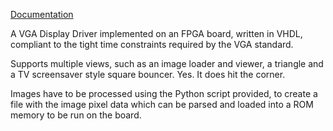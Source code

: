 [Documentation](VGA-Controller-using-VHDL.pdf)

A VGA Display Driver implemented on an FPGA board, written in VHDL, compliant to the tight time constraints required by the VGA standard.

Supports multiple views, such as an image loader and viewer, a triangle and a TV screensaver style square bouncer. Yes. It does hit the corner.

Images have to be processed using the Python script provided, to create a file with the image pixel data which can be parsed and loaded into a ROM memory to be run on the board.